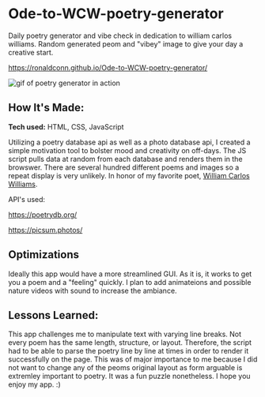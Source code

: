 # Ode-to-WCW-poetry-generator
Daily poetry generator and vibe check in dedication to william carlos williams. Random generated peom and "vibey" image to give your day a creative start.

https://ronaldconn.github.io/Ode-to-WCW-poetry-generator/

![gif of poetry generator in action](https://ronaldconn.github.io/Ode-to-WCW-poetry-generator/WCWPoetryGenerator.gif)

## How It's Made:

**Tech used:** HTML, CSS, JavaScript

Utilizing a poetry database api as well as a photo database api, I created a simple motivation tool to bolster mood and creativity on off-days. The JS script pulls data at random from each database and renders them in the browswer. There are several hundred different poems and images so a repeat display is very unlikely. In honor of my favorite poet, [William Carlos Williams](https://poets.org/poet/william-carlos-williams).

API's used:

https://poetrydb.org/

https://picsum.photos/

## Optimizations

Ideally this app would have a more streamlined GUI. As it is, it works to get you a poem and a "feeling" quickly. I plan to add animateions and possible nature videos with sound to increase the ambiance.

## Lessons Learned:

This app challenges me to manipulate text with varying line breaks. Not every poem has the same length, structure, or layout. Therefore, the script had to be able to parse the poetry line by line at times in order to render it successfully on the page. This was of major importance to me because I did not want to change any of the peoms original layout as form arguable is extremley important to poetry. It was a fun puzzle nonetheless. I hope you enjoy my app. :)

